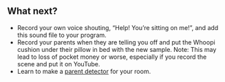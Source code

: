 ## What next?
- Record your own voice shouting, “Help! You’re sitting on me!”, and add this sound file to your program. 
- Record your parents when they are telling you off and put the Whoopi cushion under their pillow in bed with the new sample. Note: This may lead to loss of pocket money or worse, especially if you record the scene and put it on YouTube.
- Learn to make a [parent detector](https://www.raspberrypi.org/learning/parent-detector/) for your room. 


